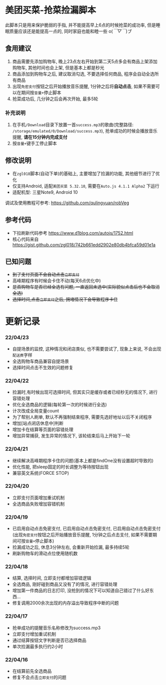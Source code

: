 # 美团买菜-抢菜捡漏脚本
此脚本只是用来保护脆弱的手指, 并不能提高早上6点的时候抢菜的成功率, 但是睡眠质量应该还是能提高一点的, 同时家庭也能和睦一些 o(*￣▽￣*)ブ

## 食用建议
1. 商品需要先添加购物车, 晚上23点左右开始到第二天5点多会有商品上架添加购物车, 其他时间也会上架, 但是基本上都是秒光
2. 商品添加到购物车之后, 建议取消勾选, 不要选择任何商品, 程序会自动全选所有商品
3. 出现`免密支付`按钮之后开始播放音乐提醒, 1分钟之后将**自动点击**, 如果不需要可以在期间按`音量+`停止脚本
4. 抢菜成功后, 几分钟之后会再次开始, 最多5轮

### 补充说明
1. 在手机`/Download`目录下放置一首`success.mp3`的歌曲(完整路径: `/storage/emulated/0/Download/success.mp3`), 抢单成功的时候会播放音乐提醒, **请在15分钟内完成支付**
2. 按`音量+`键手工停止脚本

## 修改说明
* 在`zgl018`脚本(自动下单)的基础上, 主要增加了捡漏的功能, 其他细节进行了优化
* 仅支持Android, 适配`美团买菜 5.32.10`, 需要在`Auto.js 4.1.1 Alpha2` 下运行
* 适配机型: 三星Note9, Android 10

调试及使用教程可参考: https://github.com/qulingyuan/robVeg

## 参考代码
* 下拉刷新代码参考 https://www.d1blog.com/autojs/1752.html
* 核心代码来自 https://gist.github.com/zgl018/742b661edd2902e80db4bfca59d01e1a

## 已知问题
* ~~到了支付页面不会自动点击`立即支付`~~
* 高峰期程序有时候会卡住不动(每天6点优化中)
* ~~是否购物车是否已经全选有问题, 一直返回未选中(实际貌似点击后也不会取消全选)~~
* ~~选择时间,点击`立即支付`之后, 拥堵情况下会导致程序卡住~~

# 更新记录

### 22/04/23
* 自提场景的监控, 这种情况和闭店类似, 也不需要尝试了, 现象上来说, 不会出现`配送费`字样
* 全选购物车商品兼容自提场景
* 选择时间点击不生效的问题修复

### 22/04/22
* 捡漏时,有时候出现可选择时间, 但其实只是缓存或者已经秒无的情况下, 进行容错处理
* 优化全选商品的逻辑(每轮第一次的时候进行全选)
* 计次改成全局变量count
* 为了帮别人刷单, 默认不再强制结束程序, 需要先选好地址以后不关闭程序
* 增加[站点闭店休息中]判断
* 增加卡在结算等页面的容错处理
* 增加异常捕获, 发生异常的情况下, 该轮结束后马上开始下一轮

### 22/04/21
* 继续解决高峰期程序卡住的问题(基本上都是findOne没有设置超时导致的)
* 优化性能, 把sleep固定的时长调整为等待按钮出现
* 兼容英文系统(FORCE STOP)

### 22/04/20
* 立即支付页面增加重试机制
* 全选商品失败增加容错机制

### 22/04/19
* 已启用自动点击免密支付, 已启用自动点击免密支付, 已启用自动点击免密支付 (出现`免密支付`按钮之后开始播放音乐提醒, 1分钟之后点击支付, 如果不需要期间可按`音量+`停止脚本)
* 捡漏成功之后, 休息3分钟左右, 会重新开始捡漏, 最多持续5轮
* 刷新购物车的滑动点位使用随机数

### 22/04/18
* 结算, 选择时间, 立即支付都增加容错逻辑
* 全选商品, 刚好碰到商品又没有了的情况, 进行容错处理
* 增加第一件商品的日志打印, 没抢到的情况下可以知道自己错过了什么好东西...
* 修复调用2000余次出现的内存溢出导致程序中断的问题

### 22/04/17
* 抢单成功的提醒音乐名称修改为success.mp3
* 立即支付增加重试机制
* 通过结算按钮文字判断是否已选择商品
* 单次捡漏最多执行约2小时

### 22/04/16
* 在结算前先全选商品
* 修复不会点击`立即支付`的问题
